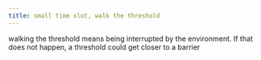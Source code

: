 ```yaml
---
title: small time slot, walk the threshold
---
```


walking the threshold means being interrupted by the environment. If
that does not happen, a threshold could get closer to a barrier
